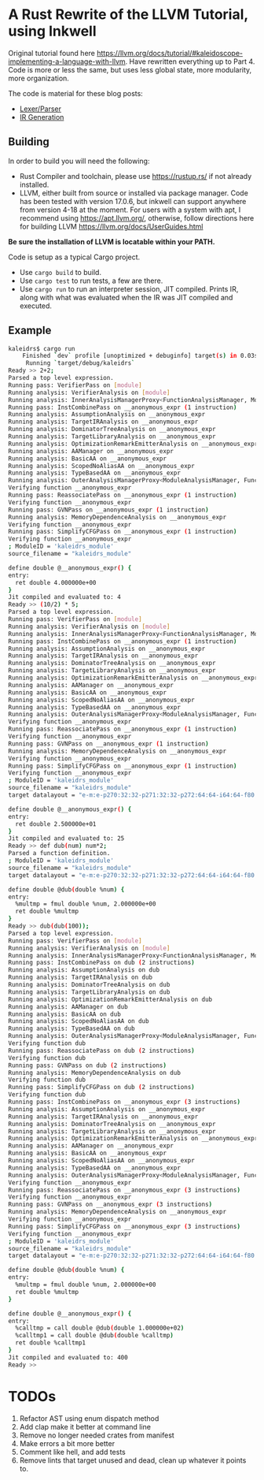 # A Rust Rewrite of the LLVM Tutorial, using Inkwell
Original tutorial found here https://llvm.org/docs/tutorial/#kaleidoscope-implementing-a-language-with-llvm. Have rewritten everything up to Part 4. Code is more or less the same, but uses less global state, more modularity, more organization.

The code is material for these blog posts:
- [Lexer/Parser](https://find.thedoorman.xyz/building-your-own-programming-language-learning-about-compiler-design-llvm-with-a-rust-rewrite-of-the-official-llvm-tutorial-part-1-lexer-parser/)
- [IR Generation](https://find.thedoorman.xyz/building-your-own-programming-language-learning-about-compiler-design-llvm-with-a-rust-rewrite-of-the-official-llvm-tutorial-part-2-ir-generation/)

## Building

In order to build you will need the following:

- Rust Compiler and toolchain, please use https://rustup.rs/ if not already installed.
- LLVM, either built from source or installed via package manager. Code has been tested with version 17.0.6, but inkwell can support anywhere from version 4-18 at the moment. For users with a system with apt, I recommend using https://apt.llvm.org/, otherwise, follow directions here for building LLVM https://llvm.org/docs/UserGuides.html

**Be sure the installation of LLVM is locatable within your PATH.**

Code is setup as a typical Cargo project.

- Use `cargo build` to build.
- Use `cargo test` to run tests, a few are there.
- Use `cargo run` to run an interpreter session, JIT compiled. Prints IR, along with what was evaluated when the IR was JIT compiled and executed.

## Example

```sh
kaleidrs$ cargo run
    Finished `dev` profile [unoptimized + debuginfo] target(s) in 0.03s
     Running `target/debug/kaleidrs`
Ready >> 2+2;
Parsed a top level expression.
Running pass: VerifierPass on [module]
Running analysis: VerifierAnalysis on [module]
Running analysis: InnerAnalysisManagerProxy<FunctionAnalysisManager, Module> on [module]
Running pass: InstCombinePass on __anonymous_expr (1 instruction)
Running analysis: AssumptionAnalysis on __anonymous_expr
Running analysis: TargetIRAnalysis on __anonymous_expr
Running analysis: DominatorTreeAnalysis on __anonymous_expr
Running analysis: TargetLibraryAnalysis on __anonymous_expr
Running analysis: OptimizationRemarkEmitterAnalysis on __anonymous_expr
Running analysis: AAManager on __anonymous_expr
Running analysis: BasicAA on __anonymous_expr
Running analysis: ScopedNoAliasAA on __anonymous_expr
Running analysis: TypeBasedAA on __anonymous_expr
Running analysis: OuterAnalysisManagerProxy<ModuleAnalysisManager, Function> on __anonymous_expr
Verifying function __anonymous_expr
Running pass: ReassociatePass on __anonymous_expr (1 instruction)
Verifying function __anonymous_expr
Running pass: GVNPass on __anonymous_expr (1 instruction)
Running analysis: MemoryDependenceAnalysis on __anonymous_expr
Verifying function __anonymous_expr
Running pass: SimplifyCFGPass on __anonymous_expr (1 instruction)
Verifying function __anonymous_expr
; ModuleID = 'kaleidrs_module'
source_filename = "kaleidrs_module"

define double @__anonymous_expr() {
entry:
  ret double 4.000000e+00
}
Jit compiled and evaluated to: 4
Ready >> (10/2) * 5;
Parsed a top level expression.
Running pass: VerifierPass on [module]
Running analysis: VerifierAnalysis on [module]
Running analysis: InnerAnalysisManagerProxy<FunctionAnalysisManager, Module> on [module]
Running pass: InstCombinePass on __anonymous_expr (1 instruction)
Running analysis: AssumptionAnalysis on __anonymous_expr
Running analysis: TargetIRAnalysis on __anonymous_expr
Running analysis: DominatorTreeAnalysis on __anonymous_expr
Running analysis: TargetLibraryAnalysis on __anonymous_expr
Running analysis: OptimizationRemarkEmitterAnalysis on __anonymous_expr
Running analysis: AAManager on __anonymous_expr
Running analysis: BasicAA on __anonymous_expr
Running analysis: ScopedNoAliasAA on __anonymous_expr
Running analysis: TypeBasedAA on __anonymous_expr
Running analysis: OuterAnalysisManagerProxy<ModuleAnalysisManager, Function> on __anonymous_expr
Verifying function __anonymous_expr
Running pass: ReassociatePass on __anonymous_expr (1 instruction)
Verifying function __anonymous_expr
Running pass: GVNPass on __anonymous_expr (1 instruction)
Running analysis: MemoryDependenceAnalysis on __anonymous_expr
Verifying function __anonymous_expr
Running pass: SimplifyCFGPass on __anonymous_expr (1 instruction)
Verifying function __anonymous_expr
; ModuleID = 'kaleidrs_module'
source_filename = "kaleidrs_module"
target datalayout = "e-m:e-p270:32:32-p271:32:32-p272:64:64-i64:64-f80:128-n8:16:32:64-S128"

define double @__anonymous_expr() {
entry:
  ret double 2.500000e+01
}
Jit compiled and evaluated to: 25
Ready >> def dub(num) num*2;
Parsed a function definition.
; ModuleID = 'kaleidrs_module'
source_filename = "kaleidrs_module"
target datalayout = "e-m:e-p270:32:32-p271:32:32-p272:64:64-i64:64-f80:128-n8:16:32:64-S128"

define double @dub(double %num) {
entry:
  %multmp = fmul double %num, 2.000000e+00
  ret double %multmp
}
Ready >> dub(dub(100));
Parsed a top level expression.
Running pass: VerifierPass on [module]
Running analysis: VerifierAnalysis on [module]
Running analysis: InnerAnalysisManagerProxy<FunctionAnalysisManager, Module> on [module]
Running pass: InstCombinePass on dub (2 instructions)
Running analysis: AssumptionAnalysis on dub
Running analysis: TargetIRAnalysis on dub
Running analysis: DominatorTreeAnalysis on dub
Running analysis: TargetLibraryAnalysis on dub
Running analysis: OptimizationRemarkEmitterAnalysis on dub
Running analysis: AAManager on dub
Running analysis: BasicAA on dub
Running analysis: ScopedNoAliasAA on dub
Running analysis: TypeBasedAA on dub
Running analysis: OuterAnalysisManagerProxy<ModuleAnalysisManager, Function> on dub
Verifying function dub
Running pass: ReassociatePass on dub (2 instructions)
Verifying function dub
Running pass: GVNPass on dub (2 instructions)
Running analysis: MemoryDependenceAnalysis on dub
Verifying function dub
Running pass: SimplifyCFGPass on dub (2 instructions)
Verifying function dub
Running pass: InstCombinePass on __anonymous_expr (3 instructions)
Running analysis: AssumptionAnalysis on __anonymous_expr
Running analysis: TargetIRAnalysis on __anonymous_expr
Running analysis: DominatorTreeAnalysis on __anonymous_expr
Running analysis: TargetLibraryAnalysis on __anonymous_expr
Running analysis: OptimizationRemarkEmitterAnalysis on __anonymous_expr
Running analysis: AAManager on __anonymous_expr
Running analysis: BasicAA on __anonymous_expr
Running analysis: ScopedNoAliasAA on __anonymous_expr
Running analysis: TypeBasedAA on __anonymous_expr
Running analysis: OuterAnalysisManagerProxy<ModuleAnalysisManager, Function> on __anonymous_expr
Verifying function __anonymous_expr
Running pass: ReassociatePass on __anonymous_expr (3 instructions)
Verifying function __anonymous_expr
Running pass: GVNPass on __anonymous_expr (3 instructions)
Running analysis: MemoryDependenceAnalysis on __anonymous_expr
Verifying function __anonymous_expr
Running pass: SimplifyCFGPass on __anonymous_expr (3 instructions)
Verifying function __anonymous_expr
; ModuleID = 'kaleidrs_module'
source_filename = "kaleidrs_module"
target datalayout = "e-m:e-p270:32:32-p271:32:32-p272:64:64-i64:64-f80:128-n8:16:32:64-S128"

define double @dub(double %num) {
entry:
  %multmp = fmul double %num, 2.000000e+00
  ret double %multmp
}

define double @__anonymous_expr() {
entry:
  %calltmp = call double @dub(double 1.000000e+02)
  %calltmp1 = call double @dub(double %calltmp)
  ret double %calltmp1
}
Jit compiled and evaluated to: 400
Ready >>
```

# TODOs
1. Refactor AST using enum dispatch method
2. Add clap make it better at command line
3. Remove no longer needed crates from manifest
4. Make errors a bit more better
5. Comment like hell, and add tests
6. Remove lints that target unused and dead, clean up whatever it points to.